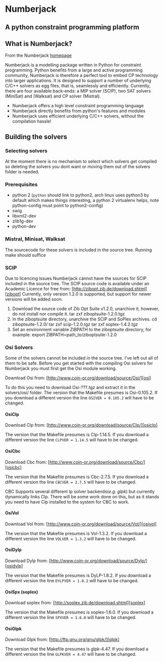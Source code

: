 # Numberjack
## A python constraint programming platform 

## What is Numberjack?

From the Numberjack [homepage][njhome]

Numberjack is a modelling package written in Python for constraint programming. Python benefits from a large and active programming community, Numberjack is therefore a perfect tool to embed CP technology into larger applications. It is designed to support a number of underlying C/C++ solvers as egg files, that is, seamlessly and efficiently. Currently, there are four available back-ends: a MIP solver (SCIP), two SAT solvers (MiniSat) and (Walksat) and CP solver (Mistral).

* Numberjack offers a high level constraint programming language
* Numberjack directly benefits from python's features and modules
* Numberjack uses efficient underlying C/C++ solvers, without the compilation hassle!

## Building the solvers

### Selecting solvers

At the moment there is no mechanism to select which solvers get compiled so deleting the solvers you dont want or moving them out of the solvers folder is needed.

### Prerequisites

* python 2 (`python` should link to python2, arch linux uses python3 by default which makes things interesting, a python 2 virtualenv helps, note python-config must point to python2-config)
* swig
* libxml2-dev
* zlib1g-dev
* python-dev

### Mistral, Minisat, Walksat

The sourcecode for these solvers is included in the source tree.
Running make should suffice

### SCIP
Due to licencing issues Numberjack cannot have the sources for SCIP included in the source tree.
The SCIP source code is available under an Academic Licence for free from:
[http://zibopt.zib.de/download.shtml][zibopt]
Currently, only version 1.2.0 is supported, but support for newer versions will be added soon.

1. Download the source code of Zib Opt Suite v1.2.0, unarchive it, however, do not install nor compile it.
    tar zxf ziboptsuite-1.2.0.tgz
2. In the ziboptsuite directory, unarchive the SCIP and SoPlex archives.
    cd ziboptsuite-1.2.0/
    tar zxf scip-1.2.0.tgz
    tar zxf soplex-1.4.2.tgz
3. Set an environment variable ZIBPATH to the ziboptsuite directory, for example:
    export ZIBPATH=path_to/ziboptsuite-1.2.0

### Osi Solvers
Some of the solvers cannot be included in the source tree. I've left out all of them to be safe.
Before you get started with the compiling Osi solvers for Numberjack you must first get the Osi module working.

Download Osi from: [http://www.coin-or.org/download/source/Osi/][osi]

To do this you need to download Osi-???.tgz and extract it in the solvers/osi/ folder.
The version that the Makefile presumes is Osi-0.105.2. If you download a different version the line `OSIVER = 0.105.2` will have to be changed.

#### OsiClp
Download Clp from: [http://www.coin-or.org/download/source/Clp/][osiclp]

The version that the Makefile presumes is Clp-1.14.5. If you download a different version the line `CLPVER = 1.14.5` will have to be changed.

#### OsiCbc
Download Cbc from: [http://www.coin-or.org/download/source/Cbc/][osicbc]

The version that the Makefile presumes is Cbc-2.7.5. If you download a different version the line `CBCVER = 2.7.5` will have to be changed.

CBC Supports several different lp solver backends(_e.g. glpk_) but currently dynamically links Clp.
There will be some work done on this, but as it stands you need to have Clp installed to the system for CBC to work.

#### OsiVol
Download Vol from: [http://www.coin-or.org/download/source/Vol/][osivol]

The version that the Makefile presumes is Vol-1.3.2. If you download a different version the line `VOLVER = 1.3.2` will have to be changed.

#### OsiDylp
Download Dylp from: [http://www.coin-or.org/download/source/Dylp/][osidylp]

The version that the Makefile presumes is DyLP-1.8.2. If you download a different version the line `DYLPVER = 1.8.2` will have to be changed.

#### OsiSpx (soplex)
Download soplex from: [http://soplex.zib.de/download.shtml][soplex]

The version that the Makefile presumes is soplex-1.6.0. If you download a different version the line `SPXVER = 1.6.0` will have to be changed.

#### OsiGlpk
Download Glpk from: [http://ftp.gnu.org/gnu/glpk/][glpk]

The version that the Makefile presumes is glpk-4.47. If you download a different version the line `GLPKVER = 4.47` will have to be changed.

[njhome]: http://numberjack.ucc.ie
[zibopt]: http://zibopt.zib.de/download.shtml
[osi]: http://www.coin-or.org/download/source/Osi/
[osiclp]: http://www.coin-or.org/download/source/Clp/
[osicbc]: http://www.coin-or.org/download/source/Cbc/
[osivol]: http://www.coin-or.org/download/source/Vol/
[osidylp]: http://www.coin-or.org/download/source/DyLP/
[soplex]: http://soplex.zib.de/download.shtml
[glpk]: http://ftp.gnu.org/gnu/glpk/
